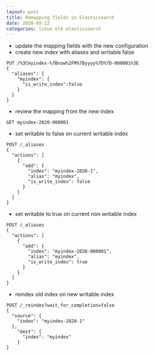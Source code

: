 ```yaml
---
layout: post
title: Remapping fields in Elasticsearch
date: 2020-09-22
categories: linux elk elasticsearch
---
```



* update the mapping fields with the new configuration
* create new index with aliases and writable false

```
PUT /%3Cmyindex-%7Bnow%2FM%7Byyyy%7D%7D-000001%3E
{
  "aliases": {
    "myindex": {
      "is_write_index":false
    }
  }
}
```

* review the mapping from the new index

```
GET myindex-2020-000001
```

* set writable to false on current writable index

```
POST /_aliases
{
  "actions": [
    {
      "add": {
        "index": "myindex-2020-1",
        "alias": "myindex",
        "is_write_index": false
      }
    }
  ]
}
```

* set writable to true on current non writable index

```
POST /_aliases
{
  "actions": [
    {
      "add": {
        "index": "myindex-2020-000001",
        "alias": "myindex",
        "is_write_index": true
      }
    }
  ]
}
```

* reindex old index on new writable index

```
POST /_reindex?wait_for_completion=false
{
  "source": {
    "index": "myindex-2020-1"
  },
    "dest": {
      "index": "myindex"
    }
}
```
